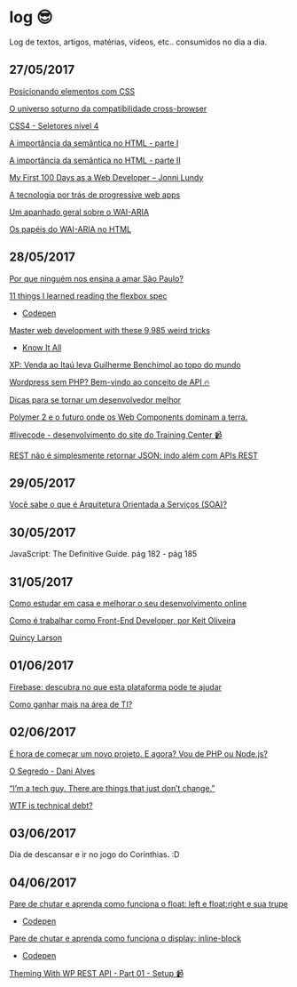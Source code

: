# log 😎
Log de textos, artigos, matérias, vídeos, etc.. consumidos no dia a dia. 

## 27/05/2017
[Posicionando elementos com CSS](http://engenharia.elo7.com.br/posicionando-com-css/)

[O universo soturno da compatibilidade cross-browser](http://engenharia.elo7.com.br/compatibilidade-cross-browser/)

[CSS4 - Seletores nível 4](http://engenharia.elo7.com.br/css4-selectors/)

[A importância da semântica no HTML - parte I](http://engenharia.elo7.com.br/html-semantico-1/)

[A importância da semântica no HTML - parte II](http://engenharia.elo7.com.br/html-semantico-2/)

[My First 100 Days as a Web Developer – Jonni Lundy](https://medium.com/@jonnilundy/first-100-days-the-story-cea9d590f63b)

[A tecnologia por trás de progressive web apps](http://engenharia.elo7.com.br/a-tecnologia-por-tras-de-progressive-web-apps/)

[Um apanhado geral sobre o WAI-ARIA](http://engenharia.elo7.com.br/wai-aria-apanhado-geral/)

[Os papéis do WAI-ARIA no HTML](http://engenharia.elo7.com.br/wai-aria-roles/)

## 28/05/2017
[Por que ninguém nos ensina a amar São Paulo?](http://www.saopaulosao.com.br/conteudos/ensaios/1249-por-que-ninguem-nos-ensina-a-amar-sao-paulo.html)

[11 things I learned reading the flexbox spec
](https://medium.com/@david.gilbertson/11-things-i-learned-reading-the-flexbox-spec-5f0c799c776b)

* [Codepen](https://codepen.io/julianopadilha/pen/vmweXr)

[Master web development with these 9,985 weird tricks](https://hackernoon.com/master-web-development-with-these-9-985-weird-tricks-77c71d1d96f3)

* [Know It All](https://know-it-all.io/)

[XP: Venda ao Itaú leva Guilherme Benchimol ao topo do mundo](http://www.istoedinheiro.com.br/xp-venda-ao-itau-leva-guilherme-benchimol-ao-topo-mundo/)

[Wordpress sem PHP? Bem-vindo ao conceito de API 🔥](https://medium.com/the-lab-of-codes/wordpress-sem-php-bem-vindo-ao-conceito-de-api-156cb80de167)

[Dicas para se tornar um desenvolvedor melhor](https://medium.com/@guilhermeocosta/dicas-para-se-tornar-um-desenvolvedor-melhor-acfb88100183)

[Polymer 2 e o futuro onde os Web Components dominam a terra.](https://medium.com/@afonsopacifer/polymer-2-e-o-futuro-onde-os-web-components-dominam-a-terra-308a42858470)

[#livecode - desenvolvimento do site do Training Center 📹](https://www.youtube.com/watch?v=k5Zz-m1i8f0)

[REST não é simplesmente retornar JSON: indo além com APIs REST](https://www.treinaweb.com.br/blog/rest-nao-e-simplesmente-retornar-json-indo-alem-com-apis-rest/?utm_source=dlvr.it&utm_medium=facebook)

## 29/05/2017
[Você sabe o que é Arquitetura Orientada a Serviços (SOA)?](https://www.treinaweb.com.br/blog/voce-sabe-o-que-e-arquitetura-orientada-a-servicos-soa/?utm_source=dlvr.it&utm_medium=facebook)

## 30/05/2017
JavaScript: The Definitive Guide. pág 182 - pág 185

## 31/05/2017
[Como estudar em casa e melhorar o seu desenvolvimento online](https://www.treinaweb.com.br/blog/como-estudar-em-casa-e-melhorar-o-seu-desenvolvimento-online/)

[Como é trabalhar como Front-End Developer, por Keit Oliveira](https://medium.com/trainingcenter/como-%C3%A9-trabalhar-como-front-end-developer-por-keit-oliveira-3b681483a5e1)

[Quincy Larson](https://noteworthy.medium.com/quincy-larson-958f4903f9b7?source=linkShare-255bf52c5993-1496284330)

## 01/06/2017
[Firebase: descubra no que esta plataforma pode te ajudar](https://www.treinaweb.com.br/blog/firebase-descubra-no-que-esta-plataforma-pode-te-ajudar/)

[Como ganhar mais na área de TI?](https://medium.com/@dinhani/como-ganhar-mais-na-%C3%A1rea-de-ti-29681ca161e1)

## 02/06/2017
[É hora de começar um novo projeto. E agora? Vou de PHP ou Node.js?](https://medium.com/somoss2it/%C3%A9-hora-de-come%C3%A7ar-um-novo-projeto-e-agora-vou-de-php-ou-node-js-b375d7cef2f6)

[O Segredo - Dani Alves](https://www.theplayerstribune.com/dani-alves-juventus-o-segredo/)

[“I’m a tech guy. There are things that just don’t change.”](https://medium.com/people-behind-the-keyboard/im-a-tech-guy-there-are-things-that-just-don-t-change-bd5402d70651)

[WTF is technical debt?](https://hackernoon.com/wtf-is-technical-debt-b9e9d5f89d9)

## 03/06/2017
Dia de descansar e ir no jogo do Corinthias. :D

## 04/06/2017
[Pare de chutar e aprenda como funciona o float: left e float:right e sua trupe](https://medium.com/collabcode/pare-de-chutar-e-aprenda-como-funciona-o-float-left-e-float-right-e-sua-trupe-a4f4161114c7)

- [Codepen](https://codepen.io/julianopadilha/pen/rwaBvb?editors=1100)	

[Pare de chutar e aprenda como funciona o display: inline-block](https://medium.com/collabcode/pare-de-chutar-e-aprenda-como-funciona-o-display-inline-block-4e6cba2f19d4)

- [Codepen](https://codepen.io/julianopadilha/pen/xgMQep)

[Theming With WP REST API - Part 01 - Setup 📹](https://www.youtube.com/watch?v=ZT-XOBVGAIM&t=881s)


